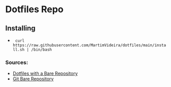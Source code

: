 # Dotfiles Repo

## Installing

- ` curl https://raw.githubusercontent.com/MartimVideira/dotfiles/main/install.sh | /bin/bash`

### Sources:
- [Dotfiles with a Bare Repository](https://www.atlassian.com/git/tutorials/dotfiles)
- [Git Bare Repository](https://www.saintsjd.com/2011/01/what-is-a-bare-git-repository/)





